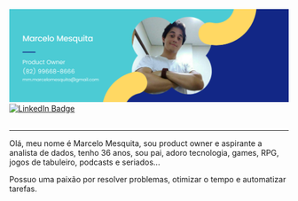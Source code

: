 <div align="center">
  <a href="https://mmmarcelom.com.br">
  <img src="/assets/GitHubHeader.png"/>
</div>

<div id="badges">
  <a href="https://www.linkedin.com/in/mmmarcelom">
    <img src="https://img.shields.io/badge/LinkedIn-blue?style=for-the-badge&logo=linkedin&logoColor=white" alt="LinkedIn Badge"/>
  </a>
</div>

<img src="https://komarev.com/ghpvc/?username=mmmarcelom&style=flat-square&color=blue" alt=""/>

---

Olá, meu nome é Marcelo Mesquita, sou product owner e aspirante a analista de dados, tenho 36 anos, sou pai, adoro tecnologia, games, RPG, jogos de tabuleiro, podcasts e seriados...

Possuo uma paixão por resolver problemas, otimizar o tempo e automatizar tarefas.
